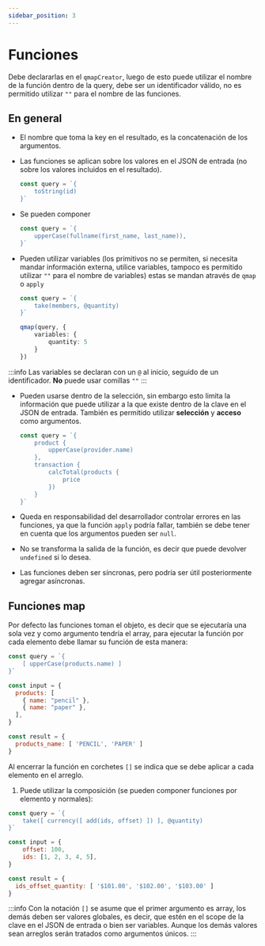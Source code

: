 ```yaml
---
sidebar_position: 3
---
```


# Funciones
Debe declararlas en el `qmapCreator`, luego de esto
puede utilizar el nombre de la función dentro de la query,
debe ser un identificador válido, no es permitido utilizar
`""` para el nombre de las funciones.

## En general

-   El nombre que toma la key en el resultado, es la concatenación de los
    argumentos.

-   Las funciones se aplican sobre los valores en el JSON de entrada
    (no sobre los valores incluidos en el resultado).
    ```javascript
    const query = `{
        toString(id)
    }`
    ```

-   Se pueden componer
    ```javascript
    const query = `{
        upperCase(fullname(first_name, last_name)),
    }`
    ```
-   Pueden utilizar variables (los primitivos no se permiten,
    si necesita mandar información externa, utilice variables,
    tampoco es permitido utilizar `""` para el nombre de variables) estas
    se mandan através de `qmap` o `apply`
    ```typescript
    const query = `{
        take(members, @quantity)
    }`

    qmap(query, {
        variables: {
            quantity: 5
        }
    })
    ```

:::info
Las variables se declaran con un `@` al inicio, seguido de un identificador.
**No** puede usar comillas `""`
:::

-   Pueden usarse dentro de la selección, sin embargo esto limita la información
    que puede utilizar a la que existe dentro de la clave en el JSON
    de entrada. También es permitido utilizar **selección** y
    **acceso** como argumentos.
    ```javascript
    const query = `{
        product {
            upperCase(provider.name)
        },
        transaction {
            calcTotal(products {
                price
            })
        }
    }`
    ```

-   Queda en responsabilidad del desarrollador controlar
    errores en las funciones, ya que la función `apply` podría
    fallar, también se debe tener en cuenta que los argumentos
    pueden ser `null`.

-   No se transforma la salida de la función, es decir que
    puede devolver `undefined` si lo desea.

-   Las funciones deben ser síncronas, pero podría ser útil
    posteriormente agregar asíncronas.


## Funciones map
Por defecto las funciones toman el objeto, es decir
que se ejecutaría una sola vez y como argumento tendría el array,
para ejecutar la función por cada elemento debe llamar
su función de esta manera:

```javascript
const query = `{
    [ upperCase(products.name) ]
}`

const input = {
  products: [
    { name: "pencil" },
    { name: "paper" },
  ],
}

const result = {
  products_name: [ 'PENCIL', 'PAPER' ]
}
```

Al encerrar la función en corchetes `[]` se indica
que se debe aplicar a cada elemento en el arreglo.

1. Puede utilizar la composición (se pueden componer funciones
por elemento y normales):

```javascript
const query = `{
    take([ currency([ add(ids, offset) ]) ], @quantity)
}`

const input = {
    offset: 100,
    ids: [1, 2, 3, 4, 5],
}

const result = {
  ids_offset_quantity: [ '$101.00', '$102.00', '$103.00' ]
}
```

:::info
Con la notación `[]` se asume que el primer argumento es
array, los demás deben ser valores globales, es decir,
que estén en el scope de la clave en el JSON de entrada
o bien ser variables. Aunque los demás valores sean
arreglos serán tratados como argumentos únicos.
:::
